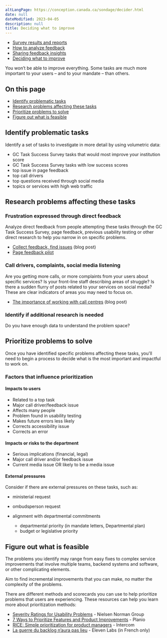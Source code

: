 ```yaml
---
altLangPage: https://conception.canada.ca/sondage/decider.html
date: null
dateModified: 2023-04-05
description: null
title: Deciding what to improve
---
```


<div class="gc-stp-stp">
    <div class="row">
        <ul class="toc lst-spcd col-md-12">
            <li class="col-md-4 col-sm-6"><a class="list-group-item" href="access-results.html">Survey results and reports</a></li>
            <li class="col-md-4 col-sm-6"><a class="list-group-item" href="analyze-feedback.html">How to analyze feedback</a></li>
            <li class="col-md-4 col-sm-6"><a class="list-group-item" href="insights.html">Sharing feedback insights</a></li>
            <li class="col-md-4 col-sm-6"><a class="list-group-item active" href="prioritize.html">Deciding what to improve</a></li>
        </ul>
    </div>
</div>

You won’t be able to improve everything. Some tasks are much more important to your users – and to your mandate – than others.

## On this page

* [Identify problematic tasks](#identify-problematic-tasks)
* [Research problems affecting these tasks](#research-problems-affecting-these-tasks)
* [Prioritize problems to solve](#prioritize-problems-to-solve)
* [Figure out what is feasible](#figure-out-what-is-feasible)

## Identify problematic tasks

Identify a set of tasks to investigate in more detail by using volumetric data:

* GC Task Success Survey tasks that would most improve your institution score
* GC Task Success Survey tasks with low success scores
* top issue in page feedback
* top call drivers
* top questions received through social media
* topics or services with high web traffic

## Research problems affecting these tasks

### Frustration expressed through direct feedback

Analyze direct feedback from people attempting these tasks through the GC Task Success Survey, page feedback, previous usability testing or other direct research to help you narrow in on specific problems.

* [Collect feedback, find issues](https://blog.canada.ca/2020/10/09/collect-feedback) (blog post)
* [Page feedback pilot](https://design.canada.ca/continuous-improvement/monitoring/feedback.html)

### Call drivers, complaints, social media listening

Are you getting more calls, or more complaints from your users about specific services? Is your front-line staff describing areas of struggle? Is there a sudden flurry of posts related to your services on social media? These are clear indicators of areas you may need to focus on.

* [The importance of working with call centres](https://blog.canada.ca/2021/03/01/work-with-call-centres) (blog post)

### Identify if additional research is needed

Do you have enough data to understand the problem space?

## Prioritize problems to solve

Once you have identified specific problems affecting these tasks, you'll need to begin a process to decide what is the most important and impactful to work on.

### Factors that influence prioritization

#### Impacts to users

* Related to a top task
* Major call driver/feedback issue
* Affects many people
* Problem found in usability testing
* Makes future errors less likely
* Corrects accessibility issue
* Corrects an error

#### Impacts or risks to the department

* Serious implications (financial, legal)
* Major call driver and/or feedback issue
* Current media issue OR likely to be a media issue

#### External pressures

Consider if there are external pressures on these tasks, such as:

* ministerial request
* ombudsperson request
* alignment with departmental commitments

  * departmental priority (in mandate letters, Departmental plan)
  * budget or legislative priority

## Figure out what is feasible

The problems you identify may range from easy fixes to complex service improvements that involve multiple teams, backend systems and software, or other complicating elements.

Aim to find incremental improvements that you can make, no matter the complexity of the problems.

There are different methods and scorecards you can use to help prioritize problems that users are experiencing. These resources can help you learn more about prioritization methods:

* [Severity Ratings for Usability Problems](https://www.nngroup.com/articles/how-to-rate-the-severity-of-usability-problems/) \- Nielsen Norman Group
* [7 Ways to Prioritize Features and Product Improvements](https://plan.io/blog/feature-prioritization/) \- Planio
* [RICE: Simple prioritization for product managers](https://www.intercom.com/blog/rice-simple-prioritization-for-product-managers/) \- Intercom
* [La guerre du backlog n’aura pas lieu](https://blog.eleven-labs.com/fr/la-guerre-du-backlog-n-aura-pas-lieu-part-II/) \- Eleven Labs (in French only)
